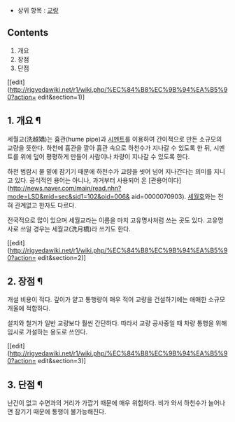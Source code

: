   * 상위 항목 : [교량](%EA%B5%90%EB%9F%89.md)  

## Contents

    

1. 개요 
2. 장점 
3. 단점 

[[edit](http://rigvedawiki.net/r1/wiki.php/%EC%84%B8%EC%9B%94%EA%B5%90?action=
edit&section=1)]

## 1. 개요 ¶

세월교(洗越矯)는 흄관(hume pipe)과 [시멘트](%EC%8B%9C%EB%A9%98%ED%8A%B8.md)를 이용하여 간이적으로
만든 소규모의 교량을 뜻한다. 하천에 흄관을 깔아 흄관 속으로 하천수가 지나갈 수 있도록 한 뒤, 시멘트를 위에 덮어 평평하게 만들어
사람이나 차량이 지나갈 수 있도록 한다.

  

하천 범람시 물 밑에 잠기기 때문에 하천수가 교량을 씻어 넘어 지나간다는 의미를 지니고 있다. 공식적인 용어는 아니나, 과거부터 사용되어 온
[관용어이다](http://news.naver.com/main/read.nhn?mode=LSD&mid=sec&sid1=102&oid=006&
aid=0000070903). [세월호](%EC%84%B8%EC%9B%94%ED%98%B8.md)와는 전혀 관계없고 한자도 다르다.

  

전국적으로 많이 있으며 세월교라는 이름을 마치 고유명사처럼 쓰는 곳도 있다. 고유명사로 쓰일 경우는 세월교(洗月橋)라 쓰기도 한다.

  

[[edit](http://rigvedawiki.net/r1/wiki.php/%EC%84%B8%EC%9B%94%EA%B5%90?action=
edit&section=2)]

## 2. 장점 ¶

개설 비용이 적다. 깊이가 얕고 통행량이 매우 적어 교량을 건설하기에는 애매한 소규모 개울에 적합하다.

  

설치와 철거가 일반 교량보다 훨씬 간단하다. 따라서 교량 공사중일 때 차량 통행을 위해 임시로 가설하는 용도로 쓰인다.

  

[[edit](http://rigvedawiki.net/r1/wiki.php/%EC%84%B8%EC%9B%94%EA%B5%90?action=
edit&section=3)]

## 3. 단점 ¶

난간이 없고 수면과의 거리가 가깝기 때문에 매우 위험하다. 비가 와서 하천수가 늘어나면 잠기기 때문에 통행이 불가능해진다.

